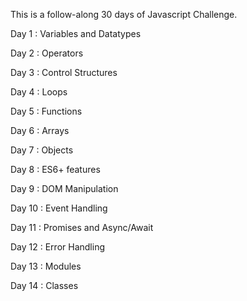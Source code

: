 This is a follow-along 30 days of Javascript Challenge.

Day 1 : Variables and Datatypes

Day 2 : Operators

Day 3 : Control Structures

Day 4 : Loops

Day 5 : Functions

Day 6 : Arrays

Day 7 : Objects

Day 8 : ES6+ features

Day 9 : DOM Manipulation

Day 10 : Event Handling

Day 11 : Promises and Async/Await

Day 12 : Error Handling

Day 13 : Modules

Day 14 : Classes
